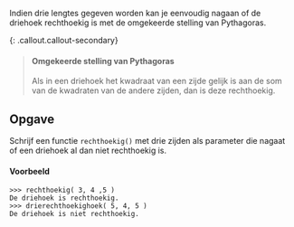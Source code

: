 Indien drie lengtes gegeven worden kan je eenvoudig nagaan of de driehoek rechthoekig is met de omgekeerde stelling van Pythagoras.

{: .callout.callout-secondary}
> #### Omgekeerde stelling van Pythagoras
> Als in een driehoek het kwadraat van een zijde gelijk is aan de som van de kwadraten van de andere zijden, dan is deze rechthoekig.

## Opgave
Schrijf een functie `rechthoekig()` met drie zijden als parameter die nagaat of een driehoek al dan niet rechthoekig is.

#### Voorbeeld
```
>>> rechthoekig( 3, 4 ,5 )
De driehoek is rechthoekig.
>>> drierechthoekighoek( 5, 4, 5 )
De driehoek is niet rechthoekig.
```
